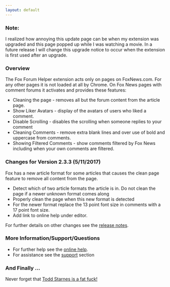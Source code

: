 ```yaml
---
layout: default
---
```


### Note: 

I realized how annoying this update page can be when my extension was upgraded and this page popped up while I was watching a movie. In a future release I will change
this upgrade notice to occur when the extension is first used after an upgrade.

### Overview
The Fox Forum Helper extension acts only on pages on FoxNews.com. For any other pages it is not loaded at all by Chrome. On Fox News pages with comment forums it activates and provides these features:

- Cleaning the page - removes all but the forum content from the article page.
- Show Liker Avatars - display of the avatars of users who liked a comment.
- Disable Scrolling - disables the scrolling when someone replies to your comment
- Cleaning Comments - remove extra blank lines and over use of bold and uppercase from comments.
- Showing Filtered Comments - show comments filtered by Fox News including when your own comments are filtered.

### Changes for Version 2.3.3 (5/11/2017)
Fox has a new article format for some articles that causes the clean page feature to remove all content from the page.
- Detect which of two article formats the article is in. Do not clean the page if a newer unknown format comes along
- Properly clean the page when this new format is detected
- For the newer format replace the 13 point font size in comments with a 17 point font size.
- Add link to online help under editor.

For further details on other changes see the [release notes](http://hollies.pw/static/ffh/2.3.3/help/index.html?ReleaseNotes.html).

### More Information/Support/Questions
- For further help see the [online help](http://hollies.pw/static/ffh/2.3.3/help/index.html).
- For assistance see the [support](http://hollies.pw/static/ffh/2.3.3/help/index.html?Support.html) section

### And Finally ...
Never forget that [Todd Starnes is a fat fuck!](http://hollies.pw/2016/11/17/todd-starnes-is-a-fat-fuck/)